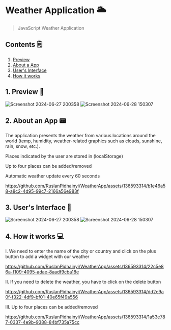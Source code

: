 # Weather Application 🌥️
> JavaScript Weather Application
>
> <a name="top"></a>
##  Contents 🗒️
1. [Preview](#preview)
2. [About a App](#aboutaapp)
3. [User's Interface](#ui)
4. [How it works](#work)

<a name="preview"></a>
## 1. Preview 📎
![Screenshot 2024-06-27 200358](https://github.com/RuslanPidhainyi/WeatherApp/assets/136593314/60f16d1f-1478-49fc-aa53-3abc8a74eef1)
![Screenshot 2024-06-28 150307](https://github.com/RuslanPidhainyi/WeatherApp/assets/136593314/36c1360a-35ba-4dc3-9b94-92d6f5811cb3)


<a name="aboutaapp"></a>
## 2. About an App 📟
The application presents the weather from various locations around the world (temp, humidity, weather-related graphics such as clouds, sunshine, rain, snow, etc.).

Places indicated by the user are stored in (localStorage)

Up to four places can be added/removed

Automatic weather update every 60 seconds



https://github.com/RuslanPidhainyi/WeatherApp/assets/136593314/b1e46a58-a8c2-4d95-99c7-2166a56e983f



<a name="ui"></a>
## 3. User's Interface 📲
![Screenshot 2024-06-27 200358](https://github.com/RuslanPidhainyi/WeatherApp/assets/136593314/ebaf8d0d-92cf-4ec7-9109-76a493c0ad0b)
![Screenshot 2024-06-28 150307](https://github.com/RuslanPidhainyi/WeatherApp/assets/136593314/dcca15ba-01c4-4005-9321-03c98cd8f71c)

<a name="work"></a>
## 4. How it works 💻
I. We need to enter the name of the city or country and click on the plus button to add a widget with our weather

https://github.com/RuslanPidhainyi/WeatherApp/assets/136593314/22c5e86a-f109-4095-adae-8aadf9cba18e

II. If you need to delete the weather, you have to click on the delete button

https://github.com/RuslanPidhainyi/WeatherApp/assets/136593314/dd2e9a0f-f322-4df9-bf01-40e65f49a556

III. Up to four places can be added/removed

https://github.com/RuslanPidhainyi/WeatherApp/assets/136593314/1a53e787-0337-4e9b-9388-84bf735a75cc




